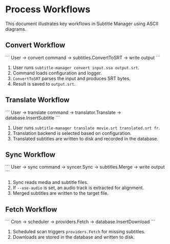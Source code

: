 <!-- file: docs/PROCESS_WORKFLOWS.md -->

# Process Workflows

This document illustrates key workflows in Subtitle Manager using ASCII diagrams.

## Convert Workflow

\```
User -> convert command -> subtitles.ConvertToSRT -> write output
\```

1. User runs `subtitle-manager convert input.ssa output.srt`.
2. Command loads configuration and logger.
3. `ConvertToSRT` parses the input and produces SRT bytes.
4. Result is saved to `output.srt`.

## Translate Workflow

\```
User -> translate command -> translator.Translate -> database.InsertSubtitle
\```

1. User runs `subtitle-manager translate movie.srt translated.srt fr`.
2. Translation backend is selected based on configuration.
3. Translated subtitles are written to disk and recorded in the database.

## Sync Workflow

\```
User -> sync command -> syncer.Sync -> subtitles.Merge -> write output
\```

1. Sync reads media and subtitle files.
2. If `--use-audio` is set, an audio track is extracted for alignment.
3. Merged subtitles are written to the target file.

## Fetch Workflow

\```
Cron -> scheduler -> providers.Fetch -> database.InsertDownload
\```

1. Scheduled scan triggers `providers.Fetch` for missing subtitles.
2. Downloads are stored in the database and written to disk.
